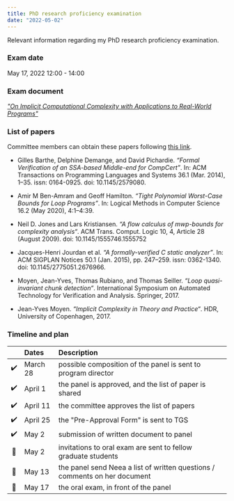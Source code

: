 ```yaml
---
title: PhD research proficiency examination 
date: "2022-05-02"
---
```


Relevant information regarding my PhD research proficiency examination.

### Exam date

May 17, 2022 12:00 - 14:00

### Exam document

_<a href="../exam_doc.pdf" target="blank">"On Implicit Computational Complexity with
Applications to Real-World Programs"</a>_

### List of papers

Committee members can obtain these papers following [this link][box].

- Gilles Barthe, Delphine Demange, and David Pichardie. _“Formal Verification of
  an SSA-based Middle-end for CompCert”_. In: ACM Transactions on Programming
  Languages and Systems 36.1 (Mar. 2014), 1–35. issn: 0164-0925. doi:
  10.1145/2579080.

- Amir M Ben-Amram and Geoff Hamilton. _“Tight Polynomial Worst-Case Bounds for
  Loop Programs”_. In: Logical Methods in Computer Science 16.2 (May 2020),
  4:1–4:39.

- Neil D. Jones and Lars Kristiansen. _“A flow calculus of _mwp_-bounds
  for complexity analysis“_. ACM Trans. Comput. Logic 10, 4, Article 28 (August
  2009). doi: 10.1145/1555746.1555752

- Jacques-Henri Jourdan et al. _“A formally-verified C static analyzer”_. In:
  ACM SIGPLAN Notices 50.1 (Jan. 2015), pp. 247–259. issn: 0362-1340. doi:
  10.1145/2775051.2676966.

- Moyen, Jean-Yves, Thomas Rubiano, and Thomas Seiller. _“Loop quasi-invariant
  chunk detection“_. International Symposium on Automated Technology for
  Verification and Analysis. Springer, 2017.

- Jean-Yves Moyen. _“Implicit Complexity in Theory and Practice“_. HDR,
  University of Copenhagen, 2017.

### Timeline and plan

|     | Dates    | Description                                                                |
|:---:|:---------|:---------------------------------------------------------------------------|
| ✔️  | March 28 | possible composition of the panel is sent to program director              |
| ✔️  | April 1  | the panel is approved, and the list of paper is shared                     |
| ✔️  | April 11 | the committee approves the list of papers                                  |
| ✔️  | April 25 | the "Pre-Approval Form" is sent to TGS                                     |
| ✔️  | May 2    | submission of written document to panel                                    |
| 🔲  | May 2    | invitations to oral exam are sent to fellow graduate students              |
| 🔲  | May 13   | the panel send Neea a list of written questions / comments on her document |
| 🔲  | May 17   | the oral exam, in front of the panel                                       |




[box]: https://augustauniversity.box.com/s/o40239kvx3r2fs75j9zc95qed3vus9fi
